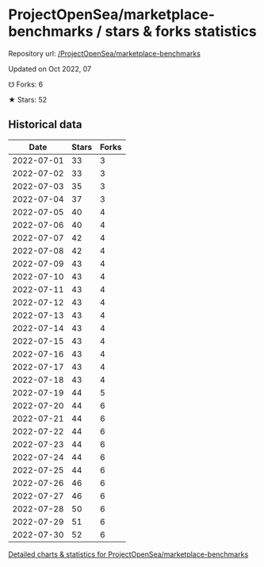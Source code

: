 # ProjectOpenSea/marketplace-benchmarks / stars & forks statistics

Repository url: [/ProjectOpenSea/marketplace-benchmarks](https://github.com/ProjectOpenSea/marketplace-benchmarks)

Updated on Oct 2022, 07

☋ Forks: 6

★ Stars: 52

## Historical data
| Date | Stars | Forks |
|------|-------|-------|
| 2022-07-01 | 33 | 3 | 
| 2022-07-02 | 33 | 3 | 
| 2022-07-03 | 35 | 3 | 
| 2022-07-04 | 37 | 3 | 
| 2022-07-05 | 40 | 4 | 
| 2022-07-06 | 40 | 4 | 
| 2022-07-07 | 42 | 4 | 
| 2022-07-08 | 42 | 4 | 
| 2022-07-09 | 43 | 4 | 
| 2022-07-10 | 43 | 4 | 
| 2022-07-11 | 43 | 4 | 
| 2022-07-12 | 43 | 4 | 
| 2022-07-13 | 43 | 4 | 
| 2022-07-14 | 43 | 4 | 
| 2022-07-15 | 43 | 4 | 
| 2022-07-16 | 43 | 4 | 
| 2022-07-17 | 43 | 4 | 
| 2022-07-18 | 43 | 4 | 
| 2022-07-19 | 44 | 5 | 
| 2022-07-20 | 44 | 6 | 
| 2022-07-21 | 44 | 6 | 
| 2022-07-22 | 44 | 6 | 
| 2022-07-23 | 44 | 6 | 
| 2022-07-24 | 44 | 6 | 
| 2022-07-25 | 44 | 6 | 
| 2022-07-26 | 46 | 6 | 
| 2022-07-27 | 46 | 6 | 
| 2022-07-28 | 50 | 6 | 
| 2022-07-29 | 51 | 6 | 
| 2022-07-30 | 52 | 6 | 


[Detailed charts & statistics for ProjectOpenSea/marketplace-benchmarks](https://reviewgithub.com/rep/ProjectOpenSea/marketplace-benchmarks)
